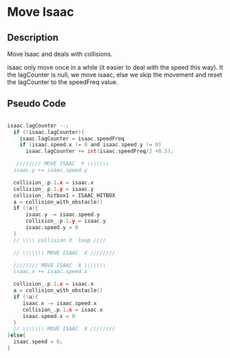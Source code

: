 # Move Isaac

## Description

  Move Isaac and deals with collisions.

  Isaac only move once in a while (it easier to deal with the speed this way). It the lagCounter is null, we move isaac, else we skip the movement and reset the lagCounter to the speedFreq value.

## Pseudo Code

~~~C

isaac.lagCounter --;
  if (!isaac.lagCounter){
    isaac.lagCounter = isaac.speedFreq
    if (isaac.speed.x != 0 and isaac.speed.y != 0)
      isaac.lagCounter += int(isaac.speedFreq/2 +0.5);

   //////// MOVE ISAAC  Y \\\\\\\
  isaac.y += isaac.speed.y

  collision_.p.1.x = isaac.x
  collision_.p.1.y = isaac.y
  collision_.hitbox1 = ISAAC_HITBOX
  a = collision_with_obstacle()
  if (!a){
      isaac.y -= isaac.speed.y
      collision_.p.1.y = isaac.y
      isaac.speed.y = 0
  }
  // \\\\ collision X  loop ////

  // \\\\\\\ MOVE ISAAC  X ////////

  //////// MOVE ISAAC  X \\\\\\\
  isaac.x += isaac.speed.x

  collision_.p.1.x = isaac.x
  a = collision_with_obstacle()
  if (!a){
     isaac.x -= isaac.speed.x
     collision_.p.1.x = isaac.x
     isaac.speed.x = 0
  }
  // \\\\\\\ MOVE ISAAC  X ////////
}else{
  isaac.speed = 0;
}
~~~
